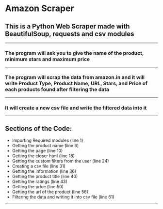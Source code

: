 # Amazon Scraper
## This is a Python Web Scraper made with **BeautifulSoup, requests and csv** modules
___
### The program will ask you to give the name of the product, minimum stars and maximum price
___
### The program will scrap the data from amazon.in and it will write **Product Type, Product Name, URL, Stars, and Price** of each products found after filtering the data
___
### It will create a new **csv file** and write the filtered data into it
___
## Sections of the Code:
- Importing Required modules (line 1)
- Getting the product name (line 6)
- Getting the page (line 10)
- Getting the closer html (line 18)
- Getting the custom filters from the user (line 24)
- Creating a csv file (line 31)
- Getting the information (line 36)
- Getting the product title (line 40)
- Getting the ratings (line 43)
- Getting the price (line 50)
- Getting the url of the product (line 56)
- Filtering the data and writing it into csv file (line 61)
___
